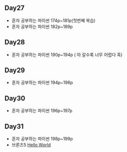 ## Day27

* 혼자 공부하는 파이썬 174p~181p(첫번째 복습)
* 혼자 공부하는 파이썬 182p~189p

## Day28

* 혼자 공부하는 파이썬 190p~194p
( 아 갈수록 너무 어렵다 흑)

## Day29

* 혼자 공부하는 파이썬 194p~196p

## Day30

* 혼자 공부하는 파이썬 196p~197p

## Day31

* 혼자 공부하는 파이썬 198p~199p
* 브론즈5 [Hello World](https://www.acmicpc.net/problem/2557)